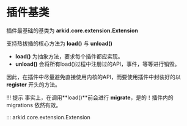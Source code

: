 # 插件基类

插件最基础的基类为 **arkid.core.extension.Extension**

支持热拔插的核心方法为 **load()** 与 **unload()**

* **load()** 为抽象方法，要求每个插件都应实现。
* **unload()** 会将所有load()过程中注册过的API，事件，等等进行销毁。

因此，在插件中尽量避免直接使用内核的API，而要使用插件中封装好的以 **register** 开头的方法。

!!! 提示
    事实上，在调用**load()**前会进行 **migrate**，是的！插件内的 migrations 依然有效。


::: arkid.core.extension.Extension